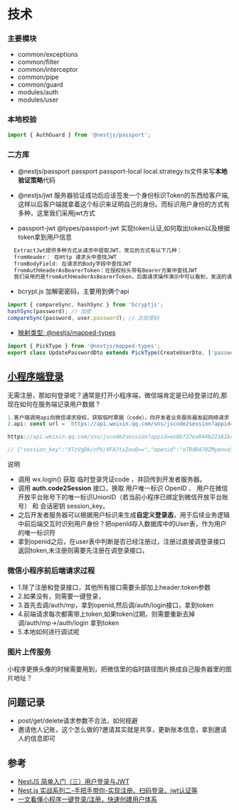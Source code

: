 # 技术

### 主要模块

- common/exceptions
- common/filter
- common/interceptor
- common/pipe
- common/guard
- modules/auth
- modules/user

### 本地校验

```ts
import { AuthGuard } from '@nestjs/passport';
```

### 二方库

- @nestjs/passport passport passport-local
  local.strategy.ts文件来写**本地验证策略**代码

- @nestjs/jwt
  服务器验证成功后应该签发一个身份标识Token的东西给客户端,这样以后客户端就拿着这个标识来证明自己的身份。而标识用户身份的方式有多种，这里我们采用jwt方式

- passport-jwt @types/passport-jwt
  实现token认证,如何取出token以及根据token拿到用户信息

```js
  ExtractJwt提供多种方式从请求中提取JWT，常见的方式有以下几种：
  fromHeader： 在Http 请求头中查找JWT
  fromBodyField: 在请求的Body字段中查找JWT
  fromAuthHeaderAsBearerToken：在授权标头带有Bearer方案中查找JWT
  我们采用的是fromAuthHeaderAsBearerToken，后面请求操作演示中可以看到，发送的请求头中需要带上,这种方案也是现在很多后端比较青睐的：
```

- bcrypt.js 加解密密码，主要用到俩个api

```js
import { compareSync, hashSync } from 'bcryptjs';
hashSync(password); // 加密
compareSync(password, user.password); // 比较密码
```

- [映射类型: @nestjs/mapped-types](https://docs.nestjs.cn/10/techniques?id=%e6%98%a0%e5%b0%84%e7%b1%bb%e5%9e%8b)

```ts
import { PickType } from '@nestjs/mapped-types';
export class UpdatePasswordDto extends PickType(CreateUserDto, ['password']) {}
```

## [小程序端登录](https://developers.weixin.qq.com/miniprogram/dev/framework/open-ability/login.html)

无需注册，那如何登录呢？通常是打开小程序端，微信端肯定是已经登录过的,那现在如何在服务端记录用户数据？

```ts
1.客户端调用api向微信请求授权，获取临时票据（code），向开发者业务服务器发起网络请求
2.api: const url = `https://api.weixin.qq.com/sns/jscode2session?appid=${appId}&secret=${appSecret}&js_code=${code}&grant_type=authorization_code`;

https://api.weixin.qq.com/sns/jscode2session?appid=wx8b727ea944b22161&secret=5a37b2760e44ba342f03755135c29537&js_code=0e3EIXZv3P1BE234jF2w3ybw1x0EIXZm&grant_type=authorization_code

// {"session_key":"XTzVgDk/cPV/XFA7txZouQ==","openid":"oTRdR470ZMyenvaYnb9AmU0yvV0w"}
```

说明

- 调用 wx.login() 获取 临时登录凭证code ，并回传到开发者服务器。
- 调用 **auth.code2Session** 接口，换取 用户唯一标识 OpenID 、 用户在微信开放平台账号下的唯一标识UnionID（若当前小程序已绑定到微信开放平台账号） 和 会话密钥 session_key。
- 之后开发者服务器可以根据用户标识来生成**自定义登录态**，用于后续业务逻辑中前后端交互时识别用户身份？把openId存入数据库中的User表，作为用户的唯一标识符
- 拿到openid之后，在user表中判断是否已经注册过，注册过直接调登录接口返回token,未注册则需要先注册在调登录接口，

### 微信小程序前后端请求过程

- 1.除了注册和登录接口，其他所有接口需要头部加上header:token参数
- 2.如果没有，则需要一键登录，
- 3.首先去调/auth/mp，拿到openid,然后调/auth/login接口，拿到token
- 4.前端请求每次都需带上token,如果token过期，则需要重新去掉 调/auth/mp->/auth/login 拿到token
- 5.本地如何进行调试呢

### 图片上传服务

小程序更换头像的时候需要用到，把微信里的临时路径图片换成自己服务器里的图片地址？

## 问题记录

- post/get/delete请求参数不合法，如何规避
- 邀请他人记账，这个怎么做的?邀请其实就是共享，更新账本信息，拿到邀请人的信息即可

## 参考

- [NestJS 简单入门（三）用户登录与JWT](https://juejin.cn/post/7257518510531330106#heading-3)
- [Nest.js 实战系列二-手把手带你-实现注册、扫码登录、jwt认证等](https://juejin.cn/post/7044708915438682148?searchId=20240407102607D2C754E842DCD37A5184#heading-4)
- [一文看懂小程序一键登录/注册，快速创建用户体系](https://juejin.cn/post/7152682507916771358?searchId=20240424193108D4A8E073DE28E2A7A657#heading-21)

